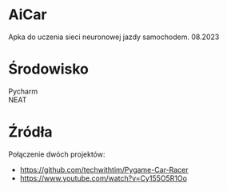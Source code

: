 # AiCar
Apka do uczenia sieci neuronowej jazdy samochodem. 08.2023
# Środowisko
Pycharm\
NEAT
# Źródła
Połączenie dwóch projektów:
- https://github.com/techwithtim/Pygame-Car-Racer
- https://www.youtube.com/watch?v=Cy155O5R1Oo

